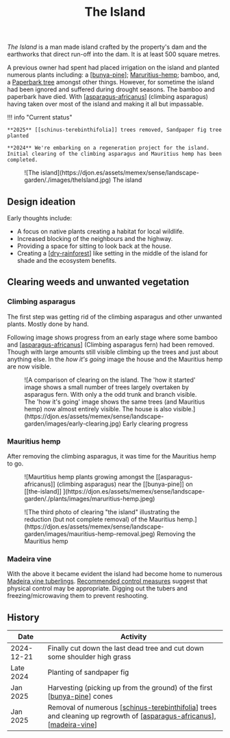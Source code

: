 ﻿---
tags:
- gardens
- sense
- landscape
title: The Island
type: zone
---
_The Island_ is a man made island crafted by the property's dam and the earthworks that direct run-off into the dam. It is at least 500 square metres. 

A previous owner had spent had placed irrigation on the island and planted numerous plants including: a [[bunya-pine]]; [Maruritius-hemp](https://en.wikipedia.org/wiki/Furcraea_foetida); bamboo, and, a [Paperbark tree](https://en.wikipedia.org/wiki/Melaleuca_quinquenervia) amongst other things. However, for sometime the island had been ignored and suffered during drought seasons. The bamboo and paperbark have died. With [[asparagus-africanus]] (climbing asparagus) having taken over most of the island and making it all but impassable.

!!! info "Current status"

    **2025** [[schinus-terebinthifolia]] trees removed, Sandpaper fig tree planted

    **2024** We're embarking on a regeneration project for the island. Initial clearing of the climbing asparagus and Mauritius hemp has been completed. 


<figure markdown>
![The island](https://djon.es/assets/memex/sense/landscape-garden/./images/theIsland.jpg)
<caption>The island</caption>
</figure>

## Design ideation

Early thoughts include:

- A focus on native plants creating a habitat for local wildlife.
- Increased blocking of the neighbours and the highway.
- Providing a space for sitting to look back at the house.
- Creating a [[dry-rainforest]] like setting in the middle of the island for shade and the ecosystem benefits.

## Clearing weeds and unwanted vegetation

### Climbing asparagus

The first step was getting rid of the climbing asparagus and other unwanted plants. Mostly done by hand.

Following image shows progress from an early stage where some bamboo and [[asparagus-africanus]] (Climbing asparagus fern) had been removed. Though with large amounts still visible climbing up the trees and just about anything else. In the _how it's going_ image the house and the Mauritius hemp are now visible.

<figure markdown>
![A comparison of clearing on the island. The 'how it started' image shows a small number of trees largely overtaken by asparagus fern. With only a the odd trunk and branch visible. The 'how it's going' image shows the same trees (and Mauritius hemp) now almost entirely visible. The house is also visible.](https://djon.es/assets/memex/sense/landscape-garden/images/early-clearing.jpg)
<caption>Early clearing progress</caption>
</figure>

### Mauritius hemp

After removing the climbing asparagus, it was time for the Mauritius hemp to go.

<figure markdown>
![Maurtitius hemp plants growing amongst the [[asparagus-africanus]] (climbing asparagus) near the [[bunya-pine]] on [[the-island]] ](https://djon.es/assets/memex/sense/landscape-garden/./plants/images/maruritius-hemp.jpeg)
<caption></caption>
</figure>

<figure markdown>
![The third photo of clearing "the island" illustrating the reduction (but not complete removal) of the Mauritius hemp.](https://djon.es/assets/memex/sense/landscape-garden/images/mauritius-hemp-removal.jpeg)
<caption>Removing the Mauritius hemp</caption>
</figure>

### Madeira vine

With the above it became evident the island had become home to numerous [Madeira vine tuberlings](https://weeds.brisbane.qld.gov.au/weeds/madeira-vine). [Recommended control measures](https://www.publications.qld.gov.au/ckan-publications-attachments-prod/resources/71a76eb4-d6eb-4d75-870f-14fee5b13839/madeira-vine.pdf?ETag=209013df91fcee28410bbf693318c772) suggest that physical control may be appropriate. Digging out the tubers and freezing/microwaving them to prevent reshooting.

## History

| Date | Activity | 
| --- | --- |
| 2024-12-21 | Finally cut down the last dead tree and cut down some shoulder high grass |
| Late 2024 | Planting of sandpaper fig |
| Jan 2025 | Harvesting (picking up from the ground) of the first [[bunya-pine]] cones |
| Jan 2025 | Removal of numerous [[schinus-terebinthifolia]] trees and cleaning up regrowth of [[asparagus-africanus]], [[madeira-vine]] |


[//begin]: # "Autogenerated link references for markdown compatibility"
[bunya-pine]: plants/bunya-pine "Bunya Pine"
[asparagus-africanus]: plants/asparagus-africanus "Asparagus africanus (Climbing asparagus fern)"
[dry-rainforest]: dry-rainforest "Dry Rainforest"
[schinus-terebinthifolia]: plants/schinus-terebinthifolia "Schinus Terebinthifolia (Brazilian pepper tree)"
[madeira-vine]: plants/madeira-vine "Madeira vine (Anredera cordifolia)"
[//end]: # "Autogenerated link references"